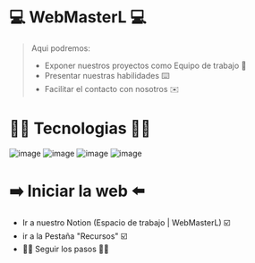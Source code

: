# 💻  WebMasterL  💻


>
>Aqui podremos:
>
>- Exponer nuestros proyectos como Equipo de trabajo 💪
>- Presentar nuestras habilidades ⌨️
>- Facilitar el contacto con nosotros ✉️

# 🧑‍💻 Tecnologias 🧑‍💻
![image](https://github.com/SantiagooMolina/WebMasterL/assets/169953535/2e33828d-31cf-4cdf-88dd-82ba6ef014cd) 
![image](https://github.com/SantiagooMolina/WebMasterL/assets/169953535/dbd07b61-0b4b-430f-b042-5dbe96c863d4)
![image](https://github.com/SantiagooMolina/WebMasterL/assets/169953535/2506c54e-f50e-4279-b398-eb3db16ef9a0)
![image](https://github.com/SantiagooMolina/WebMasterL/assets/169953535/c79f299b-9877-4ea1-bf1d-b631e6622ac0)

# ➡️ Iniciar la web ⬅️
- Ir a nuestro Notion (Espacio de trabajo | WebMasterL) ☑️
- ir a la Pestaña "Recursos" ☑️
- 🟰🟰 Seguir los pasos 🟰🟰





